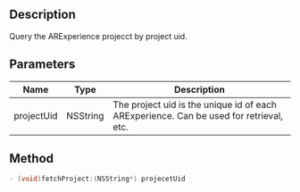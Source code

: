 ## Description

Query the ARExperience projecct by project uid.

## Parameters 

| Name       | Type     | Description                                                                            |
| ---------- | -------- | -------------------------------------------------------------------------------------- |
| projectUid | NSString | The project uid is the unique id of each ARExperience. Can be used for retrieval, etc. |

## Method

```objectivec
- (void)fetchProject:(NSString*) projecetUid
```